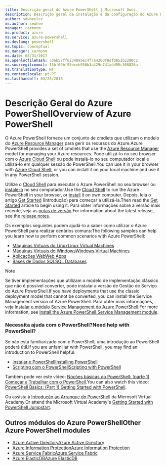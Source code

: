```yaml
---
title: Descrição geral do Azure PowerShell | Microsoft Docs
description: Descrição geral da instalação e da configuração do Azure PowerShell.
author: sdwheeler
ms.author: sewhee
manager: carmonm
ms.product: azure
ms.service: azure-powershell
ms.devlang: powershell
ms.topic: conceptual
ms.manager: carmonm
ms.date: 08/31/2017
ms.openlocfilehash: cd6b57ff6234895ec4f7a4200f9df0852b2280c2
ms.sourcegitcommit: 15bf69bf95eceb936b3a429e741add95c308826a
ms.translationtype: HT
ms.contentlocale: pt-PT
ms.lasthandoff: 03/28/2018
---
```

# <a name="overview-of-azure-powershell"></a><span data-ttu-id="9823d-103">Descrição Geral do Azure PowerShell</span><span class="sxs-lookup"><span data-stu-id="9823d-103">Overview of Azure PowerShell</span></span>

<span data-ttu-id="9823d-104">O Azure PowerShell fornece um conjunto de cmdlets que utilizam o modelo do [Azure Resource Manager](/azure/azure-resource-manager/resource-group-overview) para gerir os recursos do Azure.</span><span class="sxs-lookup"><span data-stu-id="9823d-104">Azure PowerShell provides a set of cmdlets that use the [Azure Resource Manager](/azure/azure-resource-manager/resource-group-overview) model for managing your Azure resources.</span></span> <span data-ttu-id="9823d-105">Pode utilizá-lo no seu browser com o [Azure Cloud Shell](/azure/cloud-shell/overview) ou pode instalá-lo no seu computador local e utilizá-lo em qualquer sessão do PowerShell.</span><span class="sxs-lookup"><span data-stu-id="9823d-105">You can use it in your browser with [Azure Cloud Shell](/azure/cloud-shell/overview), or you can install it on your local machine and use it in any PowerShell session.</span></span>

<span data-ttu-id="9823d-106">Utilize o [Cloud Shell](/azure/cloud-shell/overview) para executar o Azure PowerShell no seu browser ou [instale-o](install-azurerm-ps.md) no seu computador.</span><span class="sxs-lookup"><span data-stu-id="9823d-106">Use the [Cloud Shell](/azure/cloud-shell/overview) to run the Azure PowerShell in your browser, or [install](install-azurerm-ps.md) it on own computer.</span></span> <span data-ttu-id="9823d-107">Depois, leia o artigo [Get Started](get-started-azureps.md) (Introdução) para começar a utilizá-la.</span><span class="sxs-lookup"><span data-stu-id="9823d-107">Then read the [Get Started](get-started-azureps.md) article to begin using it.</span></span> <span data-ttu-id="9823d-108">Para obter informações sobre a versão mais recente, veja as [notas de versão](release-notes-azureps.md).</span><span class="sxs-lookup"><span data-stu-id="9823d-108">For information about the latest release, see the [release notes](release-notes-azureps.md).</span></span>

<span data-ttu-id="9823d-109">Os exemplos seguintes podem ajudá-lo a saber como utilizar o Azure PowerShell para realizar cenários comuns:</span><span class="sxs-lookup"><span data-stu-id="9823d-109">The following samples can help you learn how to perform common scenarios with Azure PowerShell:</span></span>

* [<span data-ttu-id="9823d-110">Máquinas Virtuais do Linux</span><span class="sxs-lookup"><span data-stu-id="9823d-110">Linux Virtual Machines</span></span>](/azure/virtual-machines/virtual-machines-linux-powershell-samples?toc=/powershell/azure/toc.json)
* [<span data-ttu-id="9823d-111">Máquinas Virtuais do Windows</span><span class="sxs-lookup"><span data-stu-id="9823d-111">Windows Virtual Machines</span></span>](/azure/virtual-machines/virtual-machines-windows-powershell-samples?toc=/powershell/azure/toc.json)
* [<span data-ttu-id="9823d-112">Aplicações Web</span><span class="sxs-lookup"><span data-stu-id="9823d-112">Web Apps</span></span>](/azure/app-service-web/app-service-powershell-samples?toc=/powershell/azure/toc.json)
* [<span data-ttu-id="9823d-113">Bases de Dados SQL</span><span class="sxs-lookup"><span data-stu-id="9823d-113">SQL Databases</span></span>](/azure/sql-database/sql-database-powershell-samples?toc=/powershell/azure/toc.json)

> [!NOTE]
> <span data-ttu-id="9823d-114">Se tiver implementações que utilizam o modelo de implementação clássico que não é possível converter, pode instalar a versão de Gestão de Serviço do Azure PowerShell.</span><span class="sxs-lookup"><span data-stu-id="9823d-114">If you have deployments that use the classic deployment model that cannot be converted, you can install the Service Management version of Azure PowerShell.</span></span> <span data-ttu-id="9823d-115">Para obter mais informações, veja [Instalar o módulo Service Management do Azure PowerShell](/powershell/azure/servicemanagement/install-azure-ps).</span><span class="sxs-lookup"><span data-stu-id="9823d-115">For more information, see [Install the Azure PowerShell Service Management module](/powershell/azure/servicemanagement/install-azure-ps).</span></span>


### <a name="need-help-with-powershell"></a><span data-ttu-id="9823d-116">Necessita ajuda com o PowerShell?</span><span class="sxs-lookup"><span data-stu-id="9823d-116">Need help with PowerShell?</span></span>

<span data-ttu-id="9823d-117">Se não está familiarizado com o PowerShell, uma introdução ao PowerShell poderá útil.</span><span class="sxs-lookup"><span data-stu-id="9823d-117">If you are unfamiliar with PowerShell, you may find an introduction to PowerShell helpful.</span></span>

* [<span data-ttu-id="9823d-118">Instalar o PowerShell</span><span class="sxs-lookup"><span data-stu-id="9823d-118">Installing PowerShell</span></span>](/powershell/scripting/installing-windows-powershell)
* [<span data-ttu-id="9823d-119">Scripting com o PowerShell</span><span class="sxs-lookup"><span data-stu-id="9823d-119">Scripting with PowerShell</span></span>](/powershell/scripting/scripting-with-windows-powershell)

<span data-ttu-id="9823d-120">Também pode ver este vídeo: [Noções básicas do PowerShell: (parte 1) Começar a Trabalhar com o PowerShell](https://channel9.msdn.com/Blogs/Taste-of-Premier/PowerShellBasicsPart1).</span><span class="sxs-lookup"><span data-stu-id="9823d-120">You can also watch this video: [PowerShell Basics: (Part 1) Getting Started with PowerShell](https://channel9.msdn.com/Blogs/Taste-of-Premier/PowerShellBasicsPart1).</span></span>

<span data-ttu-id="9823d-121">Ou assista à [Introdução ao Arranque do PowerShell](https://mva.microsoft.com/liveevents/powershell-jumpstart) da Microsoft Virtual Academy.</span><span class="sxs-lookup"><span data-stu-id="9823d-121">Or attend the Microsoft Virtual Academy's [Getting Started with PowerShell Jumpstart](https://mva.microsoft.com/liveevents/powershell-jumpstart).</span></span>

## <a name="other-azure-powershell-modules"></a><span data-ttu-id="9823d-122">Outros módulos do Azure PowerShell</span><span class="sxs-lookup"><span data-stu-id="9823d-122">Other Azure PowerShell modules</span></span>

* [<span data-ttu-id="9823d-123">Azure Active Directory</span><span class="sxs-lookup"><span data-stu-id="9823d-123">Azure Active Directory</span></span>](/powershell/azure/active-directory/)
* [<span data-ttu-id="9823d-124">Azure Information Protection</span><span class="sxs-lookup"><span data-stu-id="9823d-124">Azure Information Protection</span></span>](/powershell/azure/aip/)
* [<span data-ttu-id="9823d-125">Azure Service Fabric</span><span class="sxs-lookup"><span data-stu-id="9823d-125">Azure Service Fabric</span></span>](/powershell/azure/service-fabric/)
* [<span data-ttu-id="9823d-126">Azure ElasticDB</span><span class="sxs-lookup"><span data-stu-id="9823d-126">Azure ElasticDB</span></span>](/powershell/azure/elasticdbjobs/)
